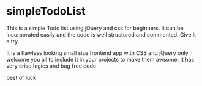 # simpleTodoList
This is a simple Todo list using jQuery and css for beginners. It can be incorporated easily and the code is well structured and commented. Give it a try.


It is a flawless looking small size frontend app with CSS and jQuery only. I welcome you all to include it in your projects to make them awsome. It has very crisp logics and bug free code. 

best of luck
